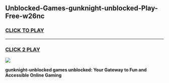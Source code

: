 
## Unblocked-Games-gunknight-unblocked-Play-Free-w26nc
<h3>
<a href="https://premium76.site?title=gunknight-unblocked&ref=22A">CLICK TO PLAY</a></h3>
<hr>

<h3>
<a href="https://premium76.site?title=gunknight-unblocked&ref=22A">CLICK 2 PLAY</a>
  
</h3>

<a href="https://premium76.site?title=gunknight-unblocked&ref=22A"><img src="https://clearcache.store/games.png"></a>


**gunknight-unblocked games unblocked: Your Gateway to Fun and Accessible Online Gaming**

